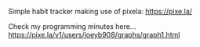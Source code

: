 Simple habit tracker making use of pixela: https://pixe.la/

Check my programming minutes here... https://pixe.la/v1/users/joeyb908/graphs/graph1.html
